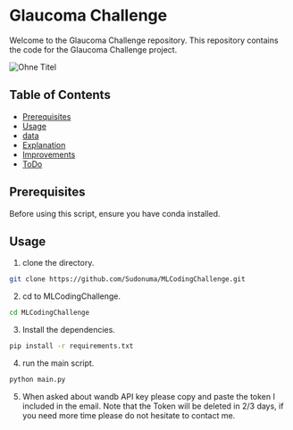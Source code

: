 # Glaucoma Challenge

Welcome to the Glaucoma Challenge repository. This repository contains the code for the Glaucoma Challenge project.


![Ohne Titel](https://user-images.githubusercontent.com/2522480/149497318-fe47c02c-696a-4cb5-8841-2dbe6785029d.png)


## Table of Contents
- [Prerequisites](#prerequisites)
- [Usage](#usage)
- [data](#data)
- [Explanation](#explanation)
- [Improvements](#improvements)
- [ToDo](#ToDo)


## Prerequisites

Before using this script, ensure you have conda installed.

## Usage

1. clone the directory.

```bash
git clone https://github.com/Sudonuma/MLCodingChallenge.git
```

2. cd to MLCodingChallenge.

```bash
cd MLCodingChallenge
```

3. Install the dependencies.

```bash
pip install -r requirements.txt
```

4. run the main script.

```bash
python main.py
```

5. When asked about wandb API key please copy and paste the token I included in the email. Note that the Token will be deleted in 2/3 days, if you need more time please do not hesitate to contact me.





